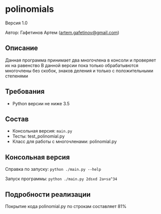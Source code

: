 # polinomials
Версия 1.0

Автор: Гафетинов Артем (artem.gafetinov@gmail.com)


## Описание
Данная программа принимает два многочлена в консоли и проверяет их на равенство
В данной версии пока только обрабатывются многочлены без скобок, знаков деления и только с положительными степенями

## Требования
* Python версии не ниже 3.5


## Состав
* Консольная версия: `main.py`
* Тесты: test_polinomial.py
* Класс для работы с многочленами: polinomial.py

## Консольная версия
Справка по запуску: `python ./main.py --help`

Запуск программы: `python ./main.py 2dsxd 2a+sa^34`


## Подробности реализации
Покрытие кода polinomial.py по строкам составляет 81%
 
